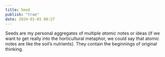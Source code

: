 ```yaml
---
title: Seed
publish: "true"
date: 2024-01-01 08:27
---
```

Seeds are my personal aggregates of multiple *atomic* notes or ideas (if we want to get really into the horticultural metaphor, we could say that atomic notes are like the soil’s nutrients). They contain the beginnings of original thinking.